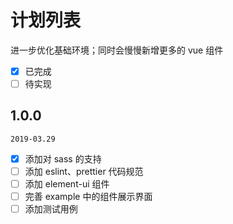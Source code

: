 # 计划列表
进一步优化基础环境；同时会慢慢新增更多的 vue 组件

- [X] 已完成
- [ ] 待实现

## 1.0.0
`2019-03.29`
- [X] 添加对 sass 的支持
- [ ] 添加 eslint、prettier 代码规范
- [ ] 添加 element-ui 组件
- [ ] 完善 example 中的组件展示界面
- [ ] 添加测试用例